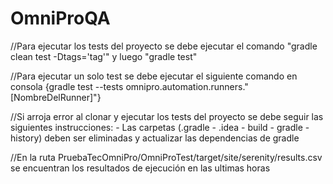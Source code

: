 # OmniProQA

//Para ejecutar los tests del proyecto se debe ejecutar el comando "gradle clean test -Dtags='tag'" y luego "gradle test"

//Para ejecutar un solo test se debe ejecutar el siguiente comando en consola {gradle test --tests omnipro.automation.runners."[NombreDelRunner]"}

//Si arroja error al clonar y ejecutar los tests del proyecto se debe seguir las siguientes instrucciones:
    -   Las carpetas (.gradle - .idea - build - gradle - history) deben ser eliminadas y actualizar las dependencias de gradle

//En la ruta PruebaTecOmniPro/OmniProTest/target/site/serenity/results.csv se encuentran los resultados de ejecución en las ultimas horas
